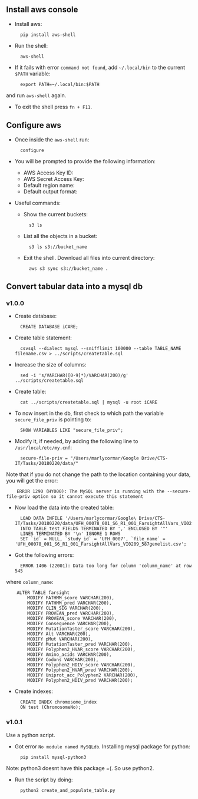 ##  Install aws console

- Install aws:
    
        pip install aws-shell
        
- Run the shell:

        aws-shell
        
- If it fails with error `command not found`, add `~/.local/bin` to the current `$PATH` variable:
        
        export PATH=~/.local/bin:$PATH
        
and run `aws-shell` again.

- To exit the shell press `fn + F11`.


## Configure aws

- Once inside the `aws-shell` run:

        configure
        
- You will be prompted to provide the following information:
    - AWS Access Key ID: 
    - AWS Secret Access Key: 
    - Default region name:
    - Default output format:
    
- Useful commands:

    - Show the current buckets:

            s3 ls

    - List all the objects in a bucket:

            s3 ls s3://bucket_name

    - Exit the shell. Download all files into current directory:

            aws s3 sync s3://bucket_name .
    

## Convert tabular data into a mysql db

### v1.0.0
        
- Create database:

        CREATE DATABASE iCARE;
        
- Create table statement:

        csvsql --dialect mysql --snifflimit 100000 --table TABLE_NAME filename.csv > ../scripts/createtable.sql 

- Increase the size of columns:

        sed -i 's/VARCHAR([0-9]*)/VARCHAR(200)/g' ../scripts/createtable.sql

- Create table:

        cat ../scripts/createtable.sql | mysql -u root iCARE
        
- To now insert in the db, first check to which path the variable `secure_file_priv` is pointing to:

        SHOW VARIABLES LIKE "secure_file_priv";
        
- Modify it, if needed, by adding the following line to `/usr/local/etc/my.cnf`:

        secure-file-priv = "/Users/marlycormar/Google Drive/CTS-IT/Tasks/20180220/data/"

Note that if you do not change the path to the location containing your data, you will get the error:

        ERROR 1290 (HY000): The MySQL server is running with the --secure-file-priv option so it cannot execute this statement
        
- Now load the data into the created table:

        LOAD DATA INFILE '/Users/marlycormar/Google\ Drive/CTS-IT/Tasks/20180220/data/UFH_00078_001_S6_R1_001_FarsightAllVars_VI0209_587genelist.csv'
        INTO TABLE test FIELDS TERMINATED BY ',' ENCLOSED BY '"'
        LINES TERMINATED BY '\n' IGNORE 1 ROWS
        SET `id` = NULL, `study_id` = 'UFH_0007', `file_name` = 'UFH_00078_001_S6_R1_001_FarsightAllVars_VI0209_587genelist.csv';
        
- Got the following errors:

        ERROR 1406 (22001): Data too long for column 'column_name' at row 545
        
where `column_name`:

        ALTER TABLE farsight 
            MODIFY FATHMM_score VARCHAR(200),
            MODIFY FATHMM_pred VARCHAR(200),
            MODIFY CLIN_SIG VARCHAR(200),
            MODIFY PROVEAN_pred VARCHAR(200),
            MODIFY PROVEAN_score VARCHAR(200),
            MODIFY Consequence VARCHAR(200),
            MODIFY MutationTaster_score VARCHAR(200),
            MODIFY Alt VARCHAR(200),
            MODIFY pMut VARCHAR(200),
            MODIFY MutationTaster_pred VARCHAR(200),
            MODIFY Polyphen2_HVAR_score VARCHAR(200),
            MODIFY Amino_acids VARCHAR(200),
            MODIFY Codons VARCHAR(200),
            MODIFY Polyphen2_HDIV_score VARCHAR(200),
            MODIFY Polyphen2_HVAR_pred VARCHAR(200),
            MODIFY Uniprot_acc_Polyphen2 VARCHAR(200),
            MODIFY Polyphen2_HDIV_pred VARCHAR(200);

- Create indexes:

        CREATE INDEX chromosome_index
        ON test (ChromosomeNo);
        
        
### v1.0.1

Use a python script.

- Got error `No module named MySQLdb`. Installing mysql package for python:

        pip install mysql-python3
        
Note: python3 doesnt have this package =(. So use python2.

- Run the script by doing:

        python2 create_and_populate_table.py